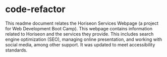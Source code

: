 
# code-refactor

This readme document relates the Horiseon Services Webpage (a project for Web Development Boot Camp). This webpage contains information related to Horiseon and the services 
they provide. This includes search engine optimization (SEO), managing online presentation, and working with social media, among other support. It was updated to meet accessibility standards. 


